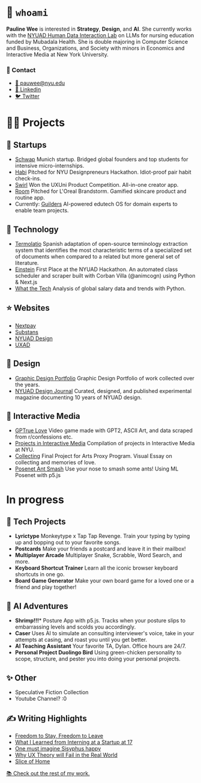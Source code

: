 # 🙋 `whoami`

**Pauline Wee** is interested in **Strategy**, **Design**, and **AI**. She currently works with the [NYUAD Human Data Interaction Lab](https://nyuad.nyu.edu/en/research/faculty-labs-and-projects/human-data-interaction-lab.html) on LLMs for nursing education funded by Mubadala Health. She is double majoring in Computer Science and Business, Organizations, and Society with minors in Economics and Interactive Media at New York University. 

### 💬 Contact

- [📨 pauwee@nyu.edu](mailto:pauwee@nyu.edu)
- [👥 Linkedin](https://www.linkedin.com/in/pkwee)
- [🐦 Twitter](https://twitter.com/pau_wee_)

# 🧑‍🏫 Projects

## 💼 Startups

- [Schwap](https://schwap-inc.webflow.io/) Munich startup. Bridged global founders and top students for intensive micro-internships.
- [Habi](https://www.paulinewee.com/work/habi) Pitched for NYU Designpreneurs Hackathon. Idiot-proof pair habit check-ins.
- [Swirl](https://www.paulinewee.com/work/swirl) Won the UXUni Product Competition. All-in-one creator app.
- [Room](https://www.figma.com/proto/yDdkaIrbXjzZprXZil3sYa/Loreal?page-id=0%3A1&type=design&node-id=223-2&viewport=222%2C217%2C0.02&t=d4JVApHlSjDhhIGt-1&scaling=scale-down&starting-point-node-id=223%3A2&show-proto-sidebar=1) Pitched for L'Oreal Brandstorm. Gamified skincare product and routine app.
- Currently: [Guilders](https://guilders.world/) AI-powered edutech OS for domain experts to enable team projects.

## 🔧 Technology

- [Termolatio](https://github.com/levith-andrade-cuellar/termolatio) Spanish adaptation of open-source terminology extraction system that identifies the most characteristic terms of a specialized set of documents when compared to a related but more general set of literature.
- [Einstein](https://drive.google.com/file/d/1NTsfhzZo_-d4_9OJVs_g0NJCIo-aj71v/view) First Place at the NYUAD Hackathon. An automated class scheduler and scraper built with Corban Villa (@animcogn) using Python & Next.js
- [What the Tech](https://github.com/paulinewee/what-the-tech) Analysis of global salary data and trends with Python.

## ⭐️ Websites

- [Nextpay](https://www.paulinewee.com/work/nextpay)
- [Substans](https://www.substans-box.com/)
- [NYUAD Design](https://www.nyuad.design/)
- [UXAD](https://uxad.webflow.io/)

## 🫥 Design

- [Graphic Design Portfolio](https://www.paulinewee.com/graphic-design) Graphic Design Portfolio of work collected over the years.
- [NYUAD Design Journal](https://www.paulinewee.com/work/design-journal) Curated, designed, and published experimental magazine documenting 10 years of NYUAD design.

## 🦌 Interactive Media

- [GPTrue Love](https://daniaezz.github.io/GPTrue-love/) Video game made with GPT2, ASCII Art, and data scraped from r/confessions etc.
- [Projects in Interactive Media](https://www.paulinewee.com/interactive-media) Compilation of projects in Interactive Media at NYU.
- [Collecting](https://www.figma.com/proto/pmZjgII4IrDjeFFvjGAJn2/Personal?page-id=1615%3A2237&node-id=1952-2624&viewport=-1367%2C-710%2C0.07&scaling=scale-down&starting-point-node-id=1952%3A2624) Final Project for Arts Proxy Program. Visual Essay on collecting and memories of love.
- [Posenet Ant Smash](https://github.com/paulinewee/ant-smash-posenet) Use your nose to smash some ants! Using ML Posenet with p5.js

# In progress

## 💜 Tech Projects

- **Lyrictype** Monkeytype x Tap Tap Revenge. Train your typing by typing up and bopping out to your favorite songs.
- **Postcards** Make your friends a postcard and leave it in their mailbox!
- **Multiplayer Arcade** Multiplayer Snake, Scrabble, Word Search, and more.
- **Keyboard Shortcut Trainer** Learn all the iconic browser keyboard shortcuts in one go.
- **Board Game Generator** Make your own board game for a loved one or a friend and play together!

## 🤖 AI Adventures
- **Shrimp!!!*** Posture App with p5.js. Tracks when your posture slips to embarrassing levels and scolds you accordingly.
- **Caser** Uses AI to simulate an consulting interviewer's voice, take in your attempts at casing, and roast you until you get better.
- **AI Teaching Assistant** Your favorite TA, Dylan. Office hours are 24/7.
- **Personal Project Duolingo Bird** Using green-chicken personality to scope, structure, and pester you into doing your personal projects.

## ✨ Other
- Speculative Fiction Collection
- Youtube Channel? :0

## ✍️ Writing Highlights
- [Freedom to Stay, Freedom to Leave](https://paulinewee.substack.com/p/freedom-to-stay-and-freedom-to-leave?utm_source=profile&utm_medium=reader2)
- [What I Learned from Interning at a Startup at 17](https://www.paulinewee.com/blog/swarm-at-seventeen)
- [One must imagine Sisyphus happy](https://www.paulinewee.com/blog/sisyphus)
- [Why UX Theory will Fail in the Real World](https://www.paulinewee.com/blog/why-ux-theory-will-fail-in-the-real-world)
- [Slice of Home](https://www.thegazelle.org/issue/243/panaderia-food-review)

  
[📚 Check out the rest of my work.](https://www.paulinewee.com/)
